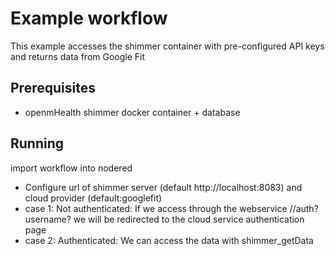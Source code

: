 # Example workflow
This example accesses the shimmer container with pre-configured API keys 
and returns data from Google Fit

## Prerequisites
 * openmHealth shimmer docker container + database 

## Running

import workflow into nodered
 * Configure url of shimmer server (default http://localhost:8083) and cloud provider (default:googlefit) 
 * case 1: Not authenticated: If we access through the webservice <ip>/<api>/auth?username?<username>
	we will be redirected to the cloud service authentication page
 * case 2: Authenticated: We can access the data with shimmer_getData

	 
